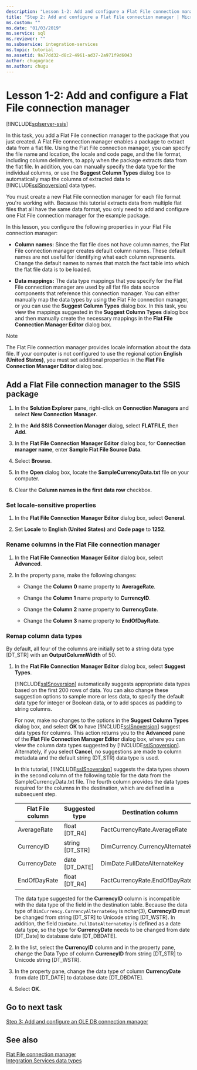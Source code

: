 ```yaml
---
description: "Lesson 1-2: Add and configure a Flat File connection manager"
title: "Step 2: Add and configure a Flat File connection manager | Microsoft Docs"
ms.custom: ""
ms.date: "01/03/2019"
ms.service: sql
ms.reviewer: ""
ms.subservice: integration-services
ms.topic: tutorial
ms.assetid: 9a77dd32-d8c2-4961-ad37-2a971f9d6043
author: chugugrace
ms.author: chugu
---
```

# Lesson 1-2: Add and configure a Flat File connection manager

[!INCLUDE[sqlserver-ssis](../includes/applies-to-version/sqlserver-ssis.md)]



In this task, you add a Flat File connection manager to the package that you just created. A Flat File connection manager enables a package to extract data from a flat file. Using the Flat File connection manager, you can specify the file name and location, the locale and code page, and the file format, including column delimiters, to apply when the package extracts data from the flat file. In addition, you can manually specify the data type for the individual columns, or use the **Suggest Column Types** dialog box to automatically map the columns of extracted data to [!INCLUDE[ssISnoversion](../includes/ssisnoversion-md.md)] data types.  
  
You must create a new Flat File connection manager for each file format you're working with. Because this tutorial extracts data from multiple flat files that all have the same data format, you only need to add and configure one Flat File connection manager for the example package.  
  
In this lesson, you configure the following properties in your Flat File connection manager:  
  
-   **Column names:** Since the flat file does not have column names, the Flat File connection manager creates default column names. These default names are not useful for identifying what each column represents. Change the default names to names that match the fact table into which the flat file data is to be loaded.  
  
-   **Data mappings:** The data type mappings that you specify for the Flat File connection manager are used by all flat file data source components that reference this connection manager. You can either manually map the data types by using the Flat File connection manager, or you can use the **Suggest Column Types** dialog box. In this task, you view the mappings suggested in the **Suggest Column Types** dialog box and then manually create the necessary mappings in the **Flat File Connection Manager Editor** dialog box.  
  
> [!NOTE]
> The Flat File connection manager provides locale information about the data file. If your computer is not configured to use the regional option **English (United States)**, you must set additional properties in the **Flat File Connection Manager Editor** dialog box.  
  
## Add a Flat File connection manager to the SSIS package  
  
1.  In the **Solution Explorer** pane, right-click on **Connection Managers** and select **New Connection Manager**.
1. In the **Add SSIS Connection Manager** dialog, select **FLATFILE**, then **Add**.
  
2.  In the **Flat File Connection Manager Editor** dialog box, for **Connection manager name**, enter **Sample Flat File Source Data**.  
  
3.  Select **Browse**.  
  
4.  In the **Open** dialog box, locate the **SampleCurrencyData.txt** file on your computer.  
  
5.  Clear the **Column names in the first data row** checkbox.  
  
### Set locale-sensitive properties  
  
1.  In the **Flat File Connection Manager Editor** dialog box, select **General**.  
  
2.  Set **Locale** to **English (United States)** and **Code page** to **1252**.  
  
### Rename columns in the Flat File connection manager  
  
1.  In the **Flat File Connection Manager Editor** dialog box, select **Advanced**.  
  
2.  In the property pane, make the following changes:  
  
    -   Change the **Column 0** name property to **AverageRate**.  
  
    -   Change the **Column 1** name property to **CurrencyID**.  
  
    -   Change the **Column 2** name property to **CurrencyDate**.  
  
    -   Change the **Column 3** name property to **EndOfDayRate**.  
  
### Remap column data types  
  
By default, all four of the columns are initially set to a string data type [DT_STR] with an **OutputColumnWidth** of 50.  

1.  In the **Flat File Connection Manager Editor** dialog box, select **Suggest Types**.  
  
    [!INCLUDE[ssISnoversion](../includes/ssisnoversion-md.md)] automatically suggests appropriate data types based on the first 200 rows of data. You can also change these suggestion options to sample more or less data, to specify the default data type for integer or Boolean data, or to add spaces as padding to string columns.  
  
    For now, make no changes to the options in the **Suggest Column Types** dialog box, and select **OK** to have [!INCLUDE[ssISnoversion](../includes/ssisnoversion-md.md)] suggest data types for columns. This action returns you to the **Advanced** pane of the **Flat File Connection Manager Editor** dialog box, where you can view the column data types suggested by [!INCLUDE[ssISnoversion](../includes/ssisnoversion-md.md)]. Alternately, if you select **Cancel**, no suggestions are made to column metadata and the default string (DT_STR) data type is used.  
  
    In this tutorial, [!INCLUDE[ssISnoversion](../includes/ssisnoversion-md.md)] suggests the data types shown in the second column of the following table for the data from the SampleCurrencyData.txt file. The fourth column provides the data types required for the columns in the destination, which are defined in a subsequent step.  
  
    |Flat File column|Suggested type|Destination column|Destination type|  
    |--------------------|------------------|----------------------|--------------------|  
    |AverageRate|float [DT_R4]|FactCurrencyRate.AverageRate|float|  
    |CurrencyID|string [DT_STR]|DimCurrency.CurrencyAlternateKey|nchar(3)|  
    |CurrencyDate|date [DT_DATE]|DimDate.FullDateAlternateKey|date|  
    |EndOfDayRate|float [DT_R4]|FactCurrencyRate.EndOfDayRate|float|  
  
    The data type suggested for the **CurrencyID** column is incompatible with the data type of the field in the destination table. Because the data type of `DimCurrency.CurrencyAlternateKey` is nchar(3), **CurrencyID** must be changed from string [DT_STR] to Unicode string [DT_WSTR]. In addition, the field `DimDate.FullDateAlternateKey` is defined as a date data type, so the type for **CurrencyDate** needs to be changed from date [DT_Date] to database date [DT_DBDATE].  
  
2.  In the list, select the **CurrencyID** column and in the property pane, change the Data Type of column **CurrencyID** from string [DT_STR] to Unicode string [DT_WSTR].  
  
3.  In the property pane, change the data type of column **CurrencyDate** from date [DT_DATE] to database date [DT_DBDATE].  
  
4.  Select **OK**.  
  
## Go to next task
[Step 3: Add and configure an OLE DB connection manager](../integration-services/lesson-1-3-adding-and-configuring-an-ole-db-connection-manager.md)  
  
## See also  
[Flat File connection manager](../integration-services/connection-manager/flat-file-connection-manager.md)  
[Integration Services data types](../integration-services/data-flow/integration-services-data-types.md)  
  
  
  
